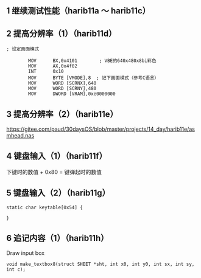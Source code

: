## 1 继续测试性能（harib11a ～ harib11c）




## 2 提高分辨率（1）（harib11d）
```
; 设定画面模式

        MOV      BX,0x4101        ; VBE的640x480x8bi彩色
        MOV      AX,0x4f02
        INT      0x10
        MOV      BYTE [VMODE],8  ; 记下画面模式（参考C语言）
        MOV      WORD [SCRNX],640
        MOV      WORD [SCRNY],480
        MOV      DWORD [VRAM],0xe0000000
```

## 3 提高分辨率（2）（harib11e）
https://gitee.com/paud/30daysOS/blob/master/projects/14_day/harib11e/asmhead.nas

## 4 键盘输入（1）（harib11f）

下键时的数值 + 0x80 = 键弹起时的数值

## 5 键盘输入（2）（harib11g）
```
static char keytable[0x54] {

}
```

## 6 追记内容（1）（harib11h）
Draw input box
```
void make_textbox8(struct SHEET *sht, int x0, int y0, int sx, int sy, int c);
```